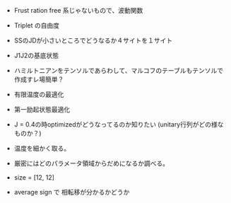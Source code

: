 - Frust ration free 系じゃないもので、波動関数
- Triplet の自由度
- SSのJDが小さいところでどうなるか４サイトを１サイト
- J1J2の基底状態

- ハミルトニアンをテンソルであらわして、マルコフのテーブルもテンソルで作成すレ場簡単？
- 有限温度の最適化
- 第一励起状態最適化
- J =  0.4の時optimizedがどうなってるのか知りたい (unitary行列がどの様なものか？)
- 温度を細かく取る。
- 厳密にはどのパラメータ領域からだめになるか調べる。
- size = [12, 12]
- average sign で 相転移が分かるかどうか